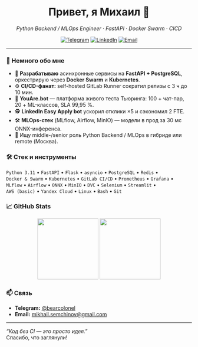 <h1 align="center">Привет, я Михаил 👋</h1>

<p align="center">
  <em>Python Backend&nbsp;/ MLOps Engineer · FastAPI · Docker Swarm · CICD</em>
</p>

<div align="center">

[![Telegram](https://img.shields.io/badge/Telegram-2C3E50?style=for-the-badge&logo=telegram&logoColor=white)](https://t.me/bearcolonel)
[![LinkedIn](https://img.shields.io/badge/LinkedIn-0A66C2?style=for-the-badge&logo=linkedin&logoColor=white)](https://www.linkedin.com/in/semchinov/)
[![Email](https://img.shields.io/badge/Email-D14836?style=for-the-badge&logo=gmail&logoColor=white)](mailto:mikhail.semchinov@gmail.com)

</div>

---

### 🚀 Немного обо мне
- 🔭 **Разрабатываю** асинхронные сервисы на **FastAPI + PostgreSQL**, оркестрирую через **Docker Swarm** и **Kubernetes**.  
- ⚙️ **CI/CD-фанат:** self-hosted GitLab Runner сократил релизы с 3 ч до 10 мин.  
- 🤖 **YouAre.bot** — платформа живого теста Тьюринга: 100 + чат-пар, 20 + ML-классов, SLA 99,95 %.  
- 🕵️ **LinkedIn Easy Apply bot** ускорил отклики ×5 и сэкономил 2 FTE.  
- 🛠 **MLOps-стек** (MLflow, Airflow, MinIO) — модели в прод за 30 мс ONNX-инференса.  
- 🎯 Ищу middle-/senior роль Python Backend / MLOps в гибриде или remote (Москва).

### 🛠️ Стек и инструменты
`Python 3.11` • `FastAPI` • `Flask` • `asyncio` • `PostgreSQL` • `Redis` •  
`Docker & Swarm` • `Kubernetes` • `GitLab CI/CD` • `Prometheus` • `Grafana` •  
`MLflow` • `Airflow` • `ONNX` • `MinIO` • `DVC` • `Selenium` • `Streamlit` •  
`AWS (basic)` • `Yandex Cloud` • `Linux` • `Bash` • `Git`


### 📈 GitHub Stats
<p align="center">
  <img src="https://github-readme-stats.vercel.app/api?username=bearcolonel&show_icons=true&theme=default" height="165">
  <img src="https://github-readme-stats.vercel.app/api/top-langs/?username=bearcolonel&layout=compact&hide=jupyter%20notebook" height="165">
</p>

### 📫 Связь
- **Telegram:** [@bearcolonel](https://t.me/bearcolonel)
- **Email:** mikhail.semchinov@gmail.com  

---

_“Код без CI — это просто идея.”_  
Спасибо, что заглянули!
